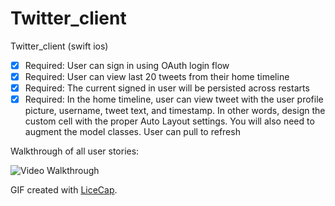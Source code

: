 Twitter_client
==============

Twitter_client (swift ios)

 * [x] Required: User can sign in using OAuth login flow
 * [x] Required: User can view last 20 tweets from their home timeline
 * [x] Required: The current signed in user will be persisted across restarts
 * [x] Required: In the home timeline, user can view tweet with the user profile picture, username, tweet text, and timestamp. In other words, design the custom cell with the proper Auto Layout settings. You will also need to augment the model classes.
User can pull to refresh

Walkthrough of all user stories:

![Video Walkthrough](demo_3.gif)


GIF created with [LiceCap](http://www.cockos.com/licecap/).
